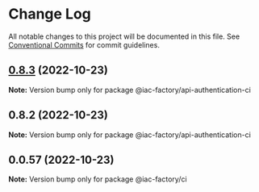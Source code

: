 # Change Log

All notable changes to this project will be documented in this file.
See [Conventional Commits](https://conventionalcommits.org) for commit guidelines.

## [0.8.3](https://github.com/iac-factory/node-authentication-api/compare/@iac-factory/api-authentication-ci@0.8.2...@iac-factory/api-authentication-ci@0.8.3) (2022-10-23)

**Note:** Version bump only for package @iac-factory/api-authentication-ci





## 0.8.2 (2022-10-23)

**Note:** Version bump only for package @iac-factory/api-authentication-ci





## 0.0.57 (2022-10-23)

**Note:** Version bump only for package @iac-factory/ci
